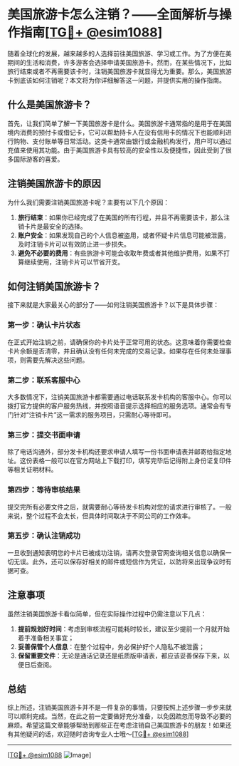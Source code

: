 # 美国旅游卡怎么注销？——全面解析与操作指南[[TG💪+ @esim1088](https://t.me/s/esim1088)]

随着全球化的发展，越来越多的人选择前往美国旅游、学习或工作。为了方便在美期间的生活和消费，许多游客会选择申请美国旅游卡。然而，在某些情况下，比如旅行结束或者不再需要该卡时，注销美国旅游卡就显得尤为重要。那么，美国旅游卡到底该如何注销呢？本文将为你详细解答这一问题，并提供实用的操作指南。

## 什么是美国旅游卡？

首先，让我们简单了解一下美国旅游卡是什么。美国旅游卡通常指的是用于在美国境内消费的预付卡或借记卡，它可以帮助持卡人在没有信用卡的情况下也能顺利进行购物、支付账单等日常活动。这类卡通常由银行或金融机构发行，用户可以通过充值来使用其功能。由于美国旅游卡具有较高的安全性以及便捷性，因此受到了很多国际游客的喜爱。

## 注销美国旅游卡的原因

为什么我们需要注销美国旅游卡呢？主要有以下几个原因：

1. **旅行结束**：如果你已经完成了在美国的所有行程，并且不再需要该卡，那么注销卡片是最安全的选择。
2. **账户安全**：如果发现自己的个人信息被盗用，或者怀疑卡片信息可能被泄露，及时注销卡片可以有效防止进一步损失。
3. **避免不必要的费用**：有些旅游卡可能会收取年费或者其他维护费用，如果不打算继续使用，注销卡片可以节省开支。

## 如何注销美国旅游卡？

接下来就是大家最关心的部分了——如何注销美国旅游卡？以下是具体步骤：

### 第一步：确认卡片状态

在正式开始注销之前，请确保你的卡片处于正常可用的状态。这意味着你需要检查卡片余额是否清零，并且确认没有任何未完成的交易记录。如果存在任何未处理事项，则需要先解决这些问题。

### 第二步：联系客服中心

大多数情况下，注销美国旅游卡都需要通过电话联系发卡机构的客服中心。你可以拨打官方提供的客户服务热线，并按照语音提示选择相应的服务选项。通常会有专门针对“注销卡片”这一需求的服务项目，只需耐心等待即可。

### 第三步：提交书面申请

除了电话沟通外，部分发卡机构还要求申请人填写一份书面申请表并邮寄给指定地址。这份表格一般可以在官方网站上下载打印，填写完毕后记得附上身份证复印件等相关证明材料。

### 第四步：等待审核结果

提交完所有必要文件之后，就需要耐心等待发卡机构对您的请求进行审核了。一般来说，整个过程不会太长，但具体时间取决于不同公司的工作效率。

### 第五步：确认注销成功

一旦收到通知表明您的卡片已被成功注销，请再次登录官网查询相关信息以确保一切无误。此外，还可以保存好相关的邮件或短信作为凭证，以防将来出现争议时有据可查。

## 注意事项

虽然注销美国旅游卡看似简单，但在实际操作过程中仍需注意以下几点：

1. **提前规划好时间**：考虑到审核流程可能耗时较长，建议至少提前一个月就开始着手准备相关事宜；
2. **妥善保管个人信息**：在整个过程中，务必保护好个人隐私不被泄露；
3. **保留重要文件**：无论是通话记录还是纸质版申请表，都应该妥善保存下来，以便日后查阅。

## 总结

综上所述，注销美国旅游卡并不是一件复杂的事情，只要按照上述步骤一步步来就可以顺利完成。当然，在此之前一定要做好充分准备，以免因疏忽而导致不必要的麻烦。希望这篇文章能够帮助到那些正在考虑注销自己美国旅游卡的朋友！如果还有其他疑问的话，欢迎随时咨询专业人士哦～[[TG💪+ @esim1088](https://t.me/s/esim1088)]

---

[[TG💪+ @esim1088](https://t.me/s/esim1088) ![Image](https://i.postimg.cc/4NQfJmqS/Snipaste-2025-05-13-00-14-12.png)]